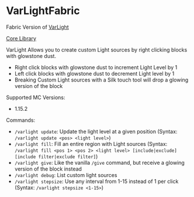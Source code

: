 # VarLightFabric

Fabric Version of [VarLight](https://github.com/flori-schwa/VarLight)

[Core Library](https://github.com/flori-schwa/VarLightCore)

VarLight Allows you to create custom Light sources by right clicking blocks with glowstone dust.

-   Right click blocks with glowstone dust to increment Light Level by 1
-   Left click blocks with glowstone dust to decrement Light level by 1
-   Breaking Custom Light sources with a Silk touch tool will drop a glowing version of the block

Supported MC Versions:

-   1.15.2

Commands:

-   `/varlight update`: Update the light level at a given position (Syntax: `/varlight update <pos> <light level>`)
-   `/varlight fill`: Fill an entire region with Light sources (Syntax: `/varlight fill <pos 1> <pos 2> <light level> [include|exclude] [include filter|exclude filter]`)
-   `/varlight give`: Like the vanilla `/give` command, but receive a glowing version of the block instead
-   `/varlight debug`: List custom light sources
-   `/varlight stepsize`: Use any interval from 1-15 instead of 1 per click (Syntax: `/varlight stepsize <1-15>`)
